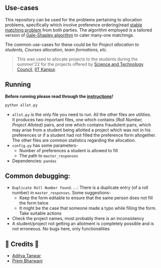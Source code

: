 ## Use-cases
This repository can be used for the problems pertaining to allocation problems, specifically which involve preference ordering(read [stable matching problem](https://en.wikipedia.org/wiki/Stable_marriage_problem) from both parties. The algorithm employed is a tailored version of [Gale-Shapley algorithm](https://en.wikipedia.org/wiki/Gale%E2%80%93Shapley_algorithm) to cater many-one matchings. 

The common use-cases for these could be for *Project allocation to students, Courses allocation, team formations, etc.*

> This was used to allocate projects to the students during the summer'22 for the projects offered by [Science and Technology Council](https://sntiitk.in/), [IIT Kanpur](https://www.iitk.ac.in/).

## Running
**Before running please read through the [instructions](INSTRUCTIONS.md)!**
```bash
python allot.py
```
* `allot.py` is the only file you need to run. All the other files are utilities. <br>
It produces two important files, one which contains *(Roll Number, Project Alloted)* pairs, and one which contains fraudulent pairs, which may arise from a student being allotted a project which was not in his preferences or if a student had not filled the preference form altogether. The other files are common statistics regarding the allocation.
* `config.py` has some parameters-
    * Number of preferences a student is allowed to fill
    * The path to `master_responses`
* Dependencies: `pandas`

## Common debugging:
* `Duplicate Roll Number found...`: There is a duplicate entry (of a roll number) in `master_responses`. Some suggestions-
    * Keep the form editable to ensure that the same person does not fill the form twice
    * It might be the case that someone made a typo while filling the form. Take suitable actions
* Check the project names, most probably there is an inconsistency
* A student/project not getting an allotment is completely possible and is not erroneous. No bugs here, only functionalities

## 🦇 Credits 🦇

* [Aditya Tanwar](https://github.com/cliche-niche) 
* [Prem Bharwani](https://github.com/PremBharwani)
